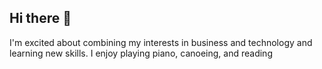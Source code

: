 ## Hi there 👋

I'm excited about combining my interests in business and technology and learning new skills.
I enjoy playing piano, canoeing, and reading
